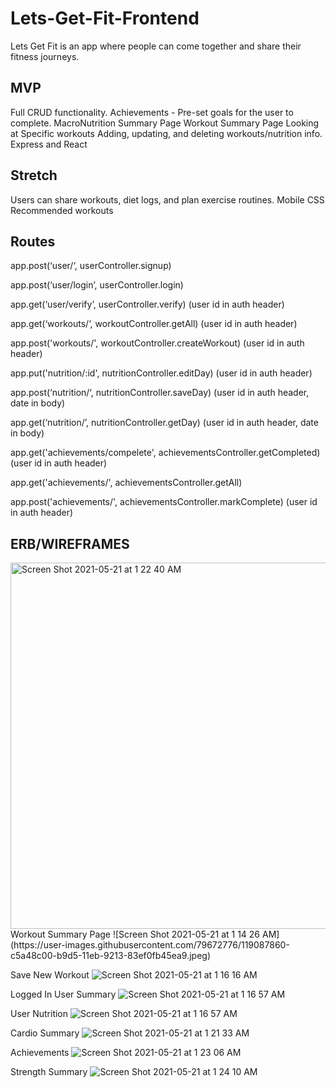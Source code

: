 # Lets-Get-Fit-Frontend
Lets Get Fit is an app where people can come together and share their fitness journeys.

## MVP
Full CRUD functionality.
Achievements - Pre-set goals for the user to complete.
MacroNutrition Summary Page
Workout Summary Page
Looking at Specific workouts
Adding, updating, and deleting workouts/nutrition info.
Express and React

## Stretch
Users can share workouts, diet logs, and plan exercise routines.
Mobile CSS
Recommended workouts

## Routes
app.post(‘user/‘, userController.signup)

app.post(‘user/login’, userController.login)

app.get(‘user/verify’, userController.verify) (user id in auth header)

app.get(‘workouts/‘, workoutController.getAll) (user id in auth header)

app.post('workouts/', workoutController.createWorkout) (user id in auth header)

app.put('nutrition/:id', nutritionController.editDay) (user id in auth header)

app.post(‘nutrition/‘, nutritionController.saveDay) (user id in auth header, date in body)

app.get(‘nutrition/’, nutritionController.getDay) (user id in auth header, date in body)

app.get('achievements/compelete', achievementsController.getCompleted) (user id in auth header)

app.get('achievements/', achievementsController.getAll) 

app.post('achievements/', achievementsController.markComplete) (user id in auth header)

## ERB/WIREFRAMES
<img width="586" alt="Screen Shot 2021-05-21 at 1 22 40 AM" src="https://user-images.githubusercontent.com/79672776/119086282-431acd00-b9d3-11eb-8ed6-acd884e0a020.png">
Workout Summary Page
![Screen Shot 2021-05-21 at 1 14 26 AM](https://user-images.githubusercontent.com/79672776/119087860-c5a48c00-b9d5-11eb-9213-83ef0fb45ea9.jpeg)

Save New Workout
![Screen Shot 2021-05-21 at 1 16 16 AM](https://user-images.githubusercontent.com/79672776/119087879-cb9a6d00-b9d5-11eb-83b0-8535f9996503.jpeg)

Logged In User Summary
![Screen Shot 2021-05-21 at 1 16 57 AM](https://user-images.githubusercontent.com/79672776/119087894-cfc68a80-b9d5-11eb-8e1c-6926e909fc71.jpeg)

User Nutrition
![Screen Shot 2021-05-21 at 1 16 57 AM](https://user-images.githubusercontent.com/79672776/119087917-d6ed9880-b9d5-11eb-8ca1-bea50b18960a.jpeg)

Cardio Summary
![Screen Shot 2021-05-21 at 1 21 33 AM](https://user-images.githubusercontent.com/79672776/119087949-dead3d00-b9d5-11eb-8741-a882cce74996.jpeg)

Achievements
![Screen Shot 2021-05-21 at 1 23 06 AM](https://user-images.githubusercontent.com/79672776/119087961-e371f100-b9d5-11eb-9c7d-1a27ec878d1b.jpeg)

Strength Summary
![Screen Shot 2021-05-21 at 1 24 10 AM](https://user-images.githubusercontent.com/79672776/119087970-e79e0e80-b9d5-11eb-8baf-da47bf3d7d69.jpeg)

